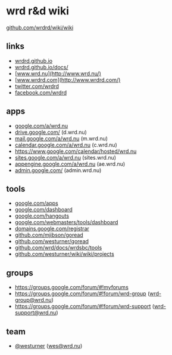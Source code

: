 # wrd r&d wiki
[github.com/wrdrd/wiki/wiki](https://github.com/wrdrd/wiki/wiki)

## links
* [wrdrd.github.io](https://wrdrd.github.io/)
* [wrdrd.github.io/docs/](https://wrdrd.github.io/docs/)
* [www.wrd.nu](http://www.wrd.nu/)
* [www.wrdrd.com](http://www.wrdrd.com/)
* [twitter.com/wrdrd](https://twitter.com/wrdrd)
* [facebook.com/wrdrd](https://facebook.com/wrd.rd)

## apps

* [google.com/a/wrd.nu](https://google.com/a/wrd.nu)
* [drive.google.com/](https://drive.google.com/drive/)
  (d.wrd.nu)
* [mail.google.com/a/wrd.nu](https://mail.google.com/a/wrd.nu)
  (m.wrd.nu)
* [calendar.google.com/a/wrd.nu](https://calendar.google.com/a/wrd.nu)
  (c.wrd.nu)
* https://www.google.com/calendar/hosted/wrd.nu
* [sites.google.com/a/wrd.nu](https://sites.google.com/a/wrd.nu)
  (sites.wrd.nu)
* [appengine.google.com/a/wrd.nu](https://appengine.google.com/a/wrd.nu) (ae.wrd.nu)
* [admin.google.com/](https://admin.google.com/) (admin.wrd.nu)

## tools
* [google.com/apps](https://www.google.com/apps)
* [google.com/dashboard](https://www.google.com/dashboard/)
* [google.com/hangouts](http://www.google.com/hangouts/)
* [google.com/webmasters/tools/dashboard](https://www.google.com/webmasters/tools/dashboard)
* [domains.google.com/registrar](https://domains.google.com/registrar)
* [github.com/mjibson/goread](https://github.com/mjibson/goread)
* [github.com/westurner/goread](https://github.com/westurner/goread)
* [github.com/wrd/docs/wrdsbc/tools](https://github.com/wrd/docs/tree/master/wrdsbc/tools)
* [github.com/westurner/wiki/wiki/projects](https://github.com/westurner/wiki/wiki/projects)

## groups
* https://groups.google.com/forum/#!myforums
* https://groups.google.com/forum/#!forum/wrd-group
  (wrd-group@wrd.nu)
* https://groups.google.com/forum/#!forum/wrd-support
  (wrd-support@wrd.nu)

## team
* [@westurner](https://github.com/westurner) (wes@wrd.nu)

